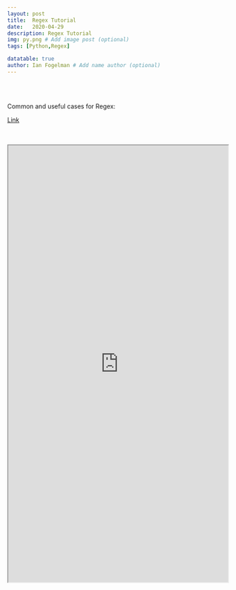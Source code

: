 ```yaml
---
layout: post
title:  Regex Tutorial
date:   2020-04-29
description: Regex Tutorial
img: py.png # Add image post (optional)
tags: [Python,Regex]

datatable: true
author: Ian Fogelman # Add name author (optional)
---
```

<meta property="og:title" content="Regex Tutorial">
<meta property="og:description" content="A blog by Ian Fogelman.">
<meta property="og:image" content="https://repository-images.githubusercontent.com/190807493/a3610e80-bed1-11e9-87ac-2a4f0aa3b2ee">
<meta property="og:url" content="https://repository-images.githubusercontent.com/190807493/a3610e80-bed1-11e9-87ac-2a4f0aa3b2ee">


<br>
<br>

Common and useful cases for Regex:

<a href="https://anaconda.org/IanFogelman/regex-patterns/notebook" target="_blank"> Link </a>

<br>
<br>

<div width="100%" height="1000px">
<iframe width="100%" height="1000px" src="https://anaconda.org/IanFogelman/regex-patterns/notebook" />
</div>
